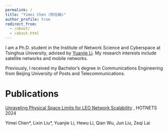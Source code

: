 ```yaml
---
permalink: /
title: "Yimei Chen (陈怡梅)"
author_profile: true
redirect_from: 
  - /about/
  - /about.html
---
```

I am a Ph.D. student in the Institute of Network Science and Cyberspace at Tsinghua University, advised by [Yuanjie Li](http://www.yuanjiel.com/). My research interests include satellite networks and mobile networks.

Previously, I received my Bachelor’s degree in Communications Engineering from Beijing University of Posts and Telecommunications.


Publications
======
[Unraveling Physical Space Limits for LEO Network Scalability](https://dl.acm.org/doi/abs/10.1145/3696348.3696885) , HOTNETS 2024

Yimei Chen*, Lixin Liu*, Yuanjie Li, Hewu Li, Qian Wu, Jun Liu, Zeqi Lai
